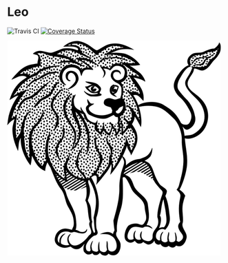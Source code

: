 # Leo

![Travis CI](https://travis-ci.org/yeojin-dev/leo.svg?branch=master) [![Coverage Status](https://coveralls.io/repos/github/yeojin-dev/leo/badge.svg)](https://coveralls.io/github/yeojin-dev/leo)

![Leo](./leo.png)
